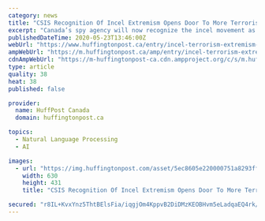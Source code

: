 ```yaml
---
category: news
title: "CSIS Recognition Of Incel Extremism Opens Door To More Terrorism Charges In Canada"
excerpt: "Canada’s spy agency will now recognize the incel movement as ideologically motivated violent extremism, which opens a new door for gender-driven violence to be treated as terrorism and a national security offence."
publishedDateTime: 2020-05-23T13:46:00Z
webUrl: "https://www.huffingtonpost.ca/entry/incel-terrorism-extremism-canada_ca_5ec82c10c5b69af8509ac9be"
ampWebUrl: "https://m.huffingtonpost.ca/amp/entry/incel-terrorism-extremism-canada_ca_5ec82c10c5b69af8509ac9be/"
cdnAmpWebUrl: "https://m-huffingtonpost-ca.cdn.ampproject.org/c/s/m.huffingtonpost.ca/amp/entry/incel-terrorism-extremism-canada_ca_5ec82c10c5b69af8509ac9be/"
type: article
quality: 38
heat: 38
published: false

provider:
  name: HuffPost Canada
  domain: huffingtonpost.ca

topics:
  - Natural Language Processing
  - AI

images:
  - url: "https://img.huffingtonpost.com/asset/5ec8605e220000751a8293ff.jpeg?cache=GDwBS6pcsC&ops=scalefit_630_noupscale"
    width: 630
    height: 431
    title: "CSIS Recognition Of Incel Extremism Opens Door To More Terrorism Charges In Canada"

secured: "r8IL+KvxYnz5ThtBElsFia/iqgjOm4KppvB2DiDMzKEOBHvm5eLadqaEQ4rk/WEzLCYwkxlwKinIPXu5YPzU6pTz+KaCohCcy7gWlYo4eeE7ReX3urUOM3xC00vAmsNvt9Oz9CHB50MewhC5viME9XgBFAqM0HMb1MFI2sysJXyjsqNiRCXXR6MAWVl7UmRINKOHZVhSrM5OGQvVm82hc2UMDX7gYxHIMEVx4VnG/ERcPUjMV8wSadOJMfpqrltNSpYhaBY7t4mIo8LgJHOeWJMBnbDTeKopn3WN866wgjDlFP1Z8nyjVSYt5PLO8Nt9t+450Pad7VpAPlFRdBEZiB12LgwL8J2Mt8btMrA9OukIUqXFFvXpnAr4/uGbbnrspy5otl03p7uhOno3GTcvv8xw0sroFMUHSgbCzMeCs2MQFQ47T7KP8yh3DyS6QXMtEY37+Sy6L62apeGf/coMiMe/doIf3vMAzGd7JrIER38=;hnd6QN53shxj4kTul1SLdA=="
---
```


